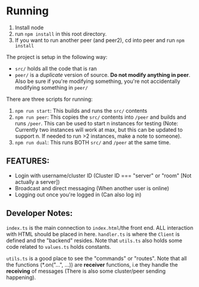 # Running

1. Install node
2. run `npm install` in this root directory.
3. If you want to run another peer (and peer2), cd into peer and run `npm install`

The project is setup in the following way:
- `src/` holds all the code that is ran
- `peer/` is a *duplicate* version of source. **Do not modify anything in peer**. Also be sure if you're modifying something, you're not accidentally modifying something in `peer/`

There are three scripts for running:
1. `npm run start`: This builds and runs the `src/` contents
2. `npm run peer`: This copies the `src/` contents into `/peer` and builds and runs `/peer`. This can be used to start n instances for testing (Note: Currently two instances will work at max, but this can be updated to support n. If needed to run >2 instances, make a note to someone).
3. `npm run dual`: This runs BOTH `src/` and `/peer` at the same time.

## FEATURES:
- Login with username/cluster ID (Cluster ID === "server" or "room" [Not actually a server])
- Broadcast and direct messaging (When another user is online)
- Logging out once you're logged in (Can also log in)

## Developer Notes:

`index.ts` is the main connection to `index.html`/the front end. ALL interaction with HTML should be placed in here.
`handler.ts` is where the `Client` is defined and the "backend" resides. Note that `utils.ts` also holds some code related to 
`values.ts` holds constants.

`utils.ts` is a good place to see the "commands" or "routes". Note that all the functions (*.on("...", ...)) are **receiver** functions, i.e they handle the **receiving** of messages (There is also some cluster/peer sending happening).
